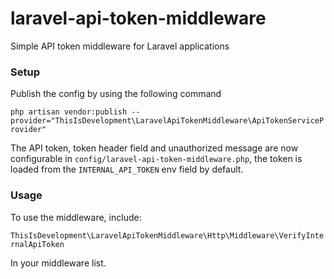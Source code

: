 # laravel-api-token-middleware
Simple API token middleware for Laravel applications

### Setup

Publish the config by using the following command

``php artisan vendor:publish --provider="ThisIsDevelopment\LaravelApiTokenMiddleware\ApiTokenServiceProvider"``

The API token, token header field and unauthorized message are now configurable
in `config/laravel-api-token-middleware.php`, the token is loaded from the `INTERNAL_API_TOKEN` env field by default.

### Usage

To use the middleware, include:

``ThisIsDevelopment\LaravelApiTokenMiddleware\Http\Middleware\VerifyInternalApiToken``

In your middleware list.
